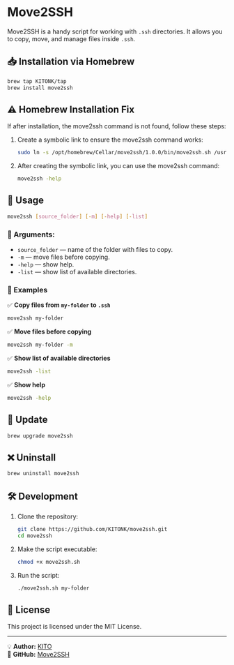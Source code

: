 # Move2SSH

Move2SSH is a handy script for working with `.ssh` directories. It allows you to copy, move, and manage files inside `.ssh`.

## 📥 Installation via Homebrew

```sh
brew tap KITONK/tap
brew install move2ssh
```

## ⚠️ Homebrew Installation Fix

If after installation, the move2ssh command is not found, follow these steps:

1. Create a symbolic link to ensure the move2ssh command works:
    ```sh
    sudo ln -s /opt/homebrew/Cellar/move2ssh/1.0.0/bin/move2ssh.sh /usr/local/bin/move2ssh
    ```

2. After creating the symbolic link, you can use the move2ssh command:
    ```sh
    move2ssh -help
    ```

## 🚀 Usage

```sh
move2ssh [source_folder] [-m] [-help] [-list]
```

### 🔹 Arguments:
- `source_folder` — name of the folder with files to copy.
- `-m` — move files before copying.
- `-help` — show help.
- `-list` — show list of available directories.

### 📌 Examples

✅ **Copy files from `my-folder` to `.ssh`**
```sh
move2ssh my-folder
```

✅ **Move files before copying**
```sh
move2ssh my-folder -m
```

✅ **Show list of available directories**
```sh
move2ssh -list
```

✅ **Show help**
```sh
move2ssh -help
```

## 🔄 Update

```sh
brew upgrade move2ssh
```

## ❌ Uninstall

```sh
brew uninstall move2ssh
```

## 🛠 Development

1. Clone the repository:
   ```sh
   git clone https://github.com/KITONK/move2ssh.git
   cd move2ssh
   ```

2. Make the script executable:
   ```sh
   chmod +x move2ssh.sh
   ```

3. Run the script:
   ```sh
   ./move2ssh.sh my-folder
   ```

## 📜 License

This project is licensed under the MIT License.

---

💡 **Author:** [KITO](https://github.com/KITONK)  
🚀 **GitHub:** [Move2SSH](https://github.com/KITONK/move2ssh)

